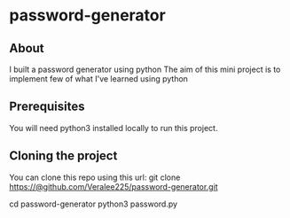 # password-generator

## About

I built a password generator using python
The aim of this mini project is to implement few of what I've learned using
python

## Prerequisites

You will need python3 installed locally to run this project.

## Cloning the project

You can clone this repo using this url:
git clone <https://@github.com/Veralee225/password-generator.git>

cd password-generator
python3 password.py
